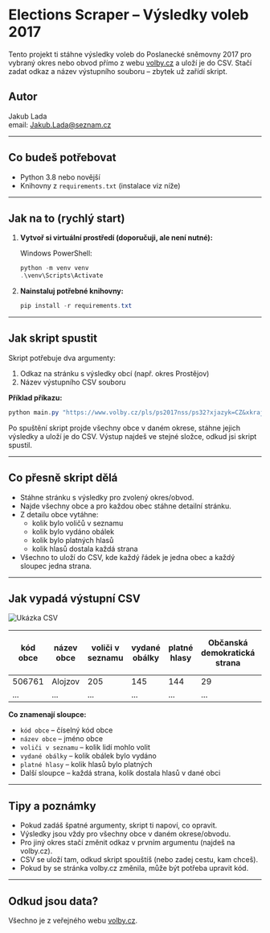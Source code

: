 # Elections Scraper – Výsledky voleb 2017

Tento projekt ti stáhne výsledky voleb do Poslanecké sněmovny 2017 pro vybraný okres nebo obvod přímo z webu [volby.cz](https://www.volby.cz/pls/ps2017nss/ps3?xjazyk=CZ) a uloží je do CSV. Stačí zadat odkaz a název výstupního souboru – zbytek už zařídí skript.

## Autor
Jakub Lada  
email: Jakub.Lada@seznam.cz

---

## Co budeš potřebovat
- Python 3.8 nebo novější
- Knihovny z `requirements.txt` (instalace viz níže)

---

## Jak na to (rychlý start)

1. **Vytvoř si virtuální prostředí (doporučuji, ale není nutné):**
   
   Windows PowerShell:
   ```powershell
   python -m venv venv
   .\venv\Scripts\Activate
   ```

2. **Nainstaluj potřebné knihovny:**
   ```powershell
   pip install -r requirements.txt
   ```

---

## Jak skript spustit

Skript potřebuje dva argumenty:
1. Odkaz na stránku s výsledky obcí (např. okres Prostějov)
2. Název výstupního CSV souboru

**Příklad příkazu:**
```powershell
python main.py "https://www.volby.cz/pls/ps2017nss/ps32?xjazyk=CZ&xkraj=12&xnumnuts=7103" vysledky_prostejov.csv
```

Po spuštění skript projde všechny obce v daném okrese, stáhne jejich výsledky a uloží je do CSV. Výstup najdeš ve stejné složce, odkud jsi skript spustil.

---

## Co přesně skript dělá
- Stáhne stránku s výsledky pro zvolený okres/obvod.
- Najde všechny obce a pro každou obec stáhne detailní stránku.
- Z detailu obce vytáhne:
  - kolik bylo voličů v seznamu
  - kolik bylo vydáno obálek
  - kolik bylo platných hlasů
  - kolik hlasů dostala každá strana
- Všechno to uloží do CSV, kde každý řádek je jedna obec a každý sloupec jedna strana.

---

## Jak vypadá výstupní CSV

![Ukázka CSV](ukazka_csv.jpg)

| kód obce | název obce | voliči v seznamu | vydané obálky | platné hlasy | Občanská demokratická strana | Řád národa - Vlastenecká unie | ...další strany... |
|----------|------------|------------------|---------------|--------------|------------------------------|-------------------------------|--------------------|
| 506761   | Alojzov    | 205              | 145           | 144          | 29                           | 0                             | ...                |
| ...      | ...        | ...              | ...           | ...          | ...                          | ...                           | ...                |

**Co znamenají sloupce:**
- `kód obce` – číselný kód obce
- `název obce` – jméno obce
- `voliči v seznamu` – kolik lidí mohlo volit
- `vydané obálky` – kolik obálek bylo vydáno
- `platné hlasy` – kolik hlasů bylo platných
- Další sloupce – každá strana, kolik dostala hlasů v dané obci

---

## Tipy a poznámky
- Pokud zadáš špatné argumenty, skript ti napoví, co opravit.
- Výsledky jsou vždy pro všechny obce v daném okrese/obvodu.
- Pro jiný okres stačí změnit odkaz v prvním argumentu (najdeš na volby.cz).
- CSV se uloží tam, odkud skript spouštíš (nebo zadej cestu, kam chceš).
- Pokud by se stránka volby.cz změnila, může být potřeba upravit kód.

---

## Odkud jsou data?
Všechno je z veřejného webu [volby.cz](https://www.volby.cz/).